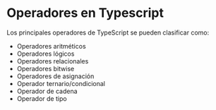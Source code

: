 # Operadores en Typescript

Los principales operadores de TypeScript se pueden clasificar como:

* Operadores aritméticos
* Operadores lógicos
* Operadores relacionales
* Operadores bitwise
* Operadores de asignación
* Operador ternario/condicional
* Operador de cadena
* Operador de tipo
